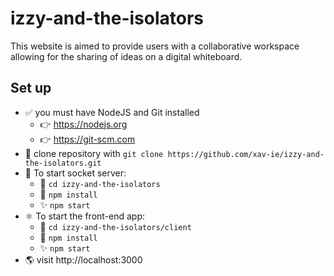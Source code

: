 # izzy-and-the-isolators

This website is aimed to provide users with a collaborative workspace allowing for the sharing of ideas on a digital whiteboard.

## Set up

- ✅ you must have NodeJS and Git installed
  - 👉 https://nodejs.org
  - 👉 https://git-scm.com
- 📝 clone repository with `git clone https://github.com/xav-ie/izzy-and-the-isolators.git`
- 🔌 To start socket server:
  - 📂 `cd izzy-and-the-isolators`
  - 🦄 `npm install`
  - ✨ `npm start`
- ⚛️ To start the front-end app:
  - 📂 `cd izzy-and-the-isolators/client`
  - 🦄 `npm install`
  - ✨ `npm start`
- 🌎 visit http://localhost:3000
